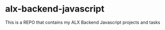 # alx-backend-javascript
This is a REPO that contains my ALX Backend Javascript projects and tasks 
